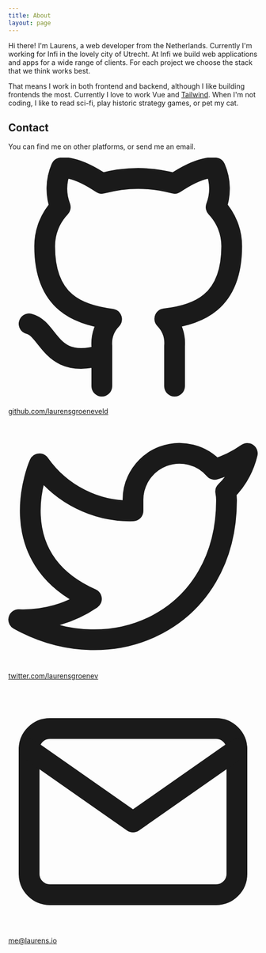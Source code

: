 ```yaml
---
title: About
layout: page
---
```


Hi there! I'm Laurens, a web developer from the Netherlands. Currently I'm working for Infi in the lovely city of Utrecht. At Infi we build web applications and apps for a wide range of clients. For each project we choose the stack that we think works best.

That means I work in both frontend and backend, although I like building frontends the most. Currently I love to work Vue and [Tailwind](https://tailwindcss.com). When I'm not coding, I like to read sci-fi, play historic strategy games, or pet my cat.

<div class="not-prose">
    <h2 class="text-xl mb-2">
        Contact
    </h2>
    <p class="mb-4">
        You can find me on other platforms, or send me an email.
    </p>
    <p class="flex items-center mb-4">
        <svg xmlns="http://www.w3.org/2000/svg" class="text-gray-700 w-6 mr-3" viewBox="0 0 24 24" fill="none" stroke="currentColor" stroke-width="2" stroke-linecap="round" stroke-linejoin="round"><path d="M9 19c-5 1.5-5-2.5-7-3m14 6v-3.87a3.37 3.37 0 0 0-.94-2.61c3.14-.35 6.44-1.54 6.44-7A5.44 5.44 0 0 0 20 4.77 5.07 5.07 0 0 0 19.91 1S18.73.65 16 2.48a13.38 13.38 0 0 0-7 0C6.27.65 5.09 1 5.09 1A5.07 5.07 0 0 0 5 4.77a5.44 5.44 0 0 0-1.5 3.78c0 5.42 3.3 6.61 6.44 7A3.37 3.37 0 0 0 9 18.13V22"></path></svg>
        <a href="https://github.com/laurensgroeneveld" target="_blank" class="text-indigo-700 hover:text-indigo-500">github.com/laurensgroeneveld</a>
    </p>    
    <p class="flex items-center mb-4">
        <svg xmlns="http://www.w3.org/2000/svg" class="text-gray-700 w-6 mr-3" viewBox="0 0 24 24" fill="none" stroke="currentColor" stroke-width="2" stroke-linecap="round" stroke-linejoin="round"><path d="M23 3a10.9 10.9 0 0 1-3.14 1.53 4.48 4.48 0 0 0-7.86 3v1A10.66 10.66 0 0 1 3 4s-4 9 5 13a11.64 11.64 0 0 1-7 2c9 5 20 0 20-11.5a4.5 4.5 0 0 0-.08-.83A7.72 7.72 0 0 0 23 3z"></path></svg>
        <a href="https://twitter.com/LaurensGroenev" target="_blank" class="text-indigo-700 hover:text-indigo-500">twitter.com/laurensgroenev</a>
    </p>    
    <p class="flex items-center mb-4">
        <svg xmlns="http://www.w3.org/2000/svg" class="text-gray-700 w-6 mr-3" viewBox="0 0 24 24" fill="none" stroke="currentColor" stroke-width="2" stroke-linecap="round" stroke-linejoin="round"><path d="M4 4h16c1.1 0 2 .9 2 2v12c0 1.1-.9 2-2 2H4c-1.1 0-2-.9-2-2V6c0-1.1.9-2 2-2z"></path><polyline points="22,6 12,13 2,6"></polyline></svg>
        <a href="mailto:me@laurens.io" class="text-indigo-700 hover:text-indigo-500">me@laurens.io</a>
    </p>
</div>
